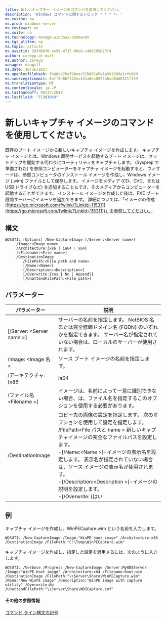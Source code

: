 ```yaml
---
title: 新しいキャプチャ イメージのコマンドを使用してください。
description: 'Windows コマンドに関するトピック * * * *- '
ms.custom: na
ms.prod: windows-server
ms.reviewer: na
ms.suite: na
ms.technology: manage-windows-commands
ms.tgt_pltfrm: na
ms.topic: article
ms.assetid: 2dfd08f0-be59-4715-96e6-c498305873f4
author: coreyp-at-msft
ms.author: coreyp
manager: dongill
ms.date: 10/16/2017
ms.openlocfilehash: fb48cb76ef99eac51b862a5e1a3d1999a1cfc89d
ms.sourcegitcommit: 6aff3d88ff22ea141a6ea6572a5ad8dd6321f199
ms.translationtype: MT
ms.contentlocale: ja-JP
ms.lasthandoff: 09/27/2019
ms.locfileid: "71363049"
---
```

# <a name="using-the-new-captureimage-command"></a>新しいキャプチャ イメージのコマンドを使用してください。



既存のブート イメージから新しいキャプチャ イメージを作成します。 キャプチャ イメージとは、Windows 展開サービスを起動するブート イメージは、セットアップを開始する代わりにユーティリティをキャプチャします。 (Sysprep で準備された) を参照コンピューターをキャプチャ イメージを起動すると、ウィザードは、参照コンピュータのインストール イメージを作成し、Windows イメージ (.wim) ファイルとして保存します。 イメージをメディア (CD、DVD、または USB ドライブなど) を追加することもでき、そのメディアからコンピューターを起動することができます。 インストール イメージを作成した後は、PXE ブート展開サーバーにイメージを追加できます。 詳細については、「イメージの作成 ([https://go.microsoft.com/fwlink/?LinkId=115311](https://go.microsoft.com/fwlink/?LinkId=115311))」を参照してください。

## <a name="syntax"></a>構文

```
WDSUTIL [Options] /New-CaptureImage [/Server:<Server name>]
     /Image:<Image name>
     /Architecture:{x86 | ia64 | x64}
     [/Filename:<File name>]
     /DestinationImage
        /FilePath:<File path and name>
        [/Name:<Name>]
        [/Description:<Description>]
        [/Overwrite:{Yes | No | Append}]
        [/UnattendFilePath:<File path>]
```

## <a name="parameters"></a>パラメーター

|        パラメーター         |                                                                                                                                                                                                                         説明                                                                                                                                                                                                                          |
|--------------------------|--------------------------------------------------------------------------------------------------------------------------------------------------------------------------------------------------------------------------------------------------------------------------------------------------------------------------------------------------------------------------------------------------------------------------------------------------------------|
| [/Server: \<Server name >] |                                                                                                                                       サーバーの名前を指定します。 NetBIOS 名または完全修飾ドメイン名 (FQDN) のいずれかを指定できます。 サーバー名が指定されていない場合は、ローカルのサーバーが使用されます。                                                                                                                                        |
|   /Image: \<Image 名 >   |                                                                                                                                                                                                         ソース ブート イメージの名前を指定します。                                                                                                                                                                                                         |
|   /アーキテクチャ: {x86    |                                                                                                                                                                                                                             ia64                                                                                                                                                                                                                             |
| /ファイル名\<Filename >] |                                                                                                                                                                            イメージは、名前によって一意に識別できない場合、は、ファイル名を指定するこのオプションを使用する必要があります。                                                                                                                                                                            |
|    /DestinationImage     | コピー先の画像の設定を指定します。 次のオプションを使用して設定を指定します。</br>/FilePath\<File パスと name > 新しいキャプチャイメージの完全なファイルパスを設定します。</br>-[/Name:\<Name >]-イメージの表示名を設定します。 表示名が指定されていない場合は、ソース イメージの表示名が使用されます。</br>-[/Description:\<Description >]-イメージの説明を設定します。</br>-[/Overwrite: {はい |

## <a name="BKMK_examples"></a>例

キャプチャ イメージを作成し、WinPECapture.wim という名前を入力します。
```
WDSUTIL /New-CaptureImage /Image:"WinPE boot image" /Architecture:x86 /DestinationImage /FilePath:"C:\Temp\WinPECapture.wim"
```
キャプチャ イメージを作成し、指定した設定を適用するには、次のように入力します。
```
WDSUTIL /Verbose /Progress /New-CaptureImage /Server:MyWDSServer /Image:"WinPE boot image" /Architecture:x64 /Filename:boot.wim 
/DestinationImage /FilePath:"\\Server\Share\WinPECapture.wim" /Name:"New WinPE image" /Description:"WinPE image with capture utility" /Overwrite:No /UnattendFilePath:"\\Server\Share\WDSCapture.inf"
```

#### <a name="additional-references"></a>その他の参照情報

[コマンド ライン構文の記号](command-line-syntax-key.md)